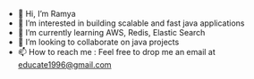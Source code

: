 - 👋 Hi, I’m Ramya
- 👀 I’m interested in building scalable and fast java applications
- 🌱 I’m currently learning AWS, Redis, Elastic Search
- 💞️ I’m looking to collaborate on java projects
- 📫 How to reach me : Feel free to drop me an email at educate1996@gmail.com
